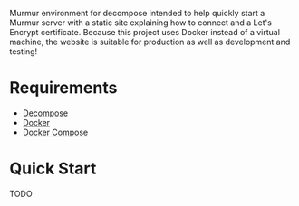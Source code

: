 Murmur environment for decompose intended to help quickly start a Murmur server with a static site explaining how to connect and a Let's Encrypt certificate. Because this project uses Docker instead of a virtual machine, the website is suitable for production as well as development and testing!

# Requirements

- [Decompose](https://github.com/dmp1ce/decompose)
- [Docker](http://www.docker.com/)
- [Docker Compose](http://docs.docker.com/compose/)

# Quick Start

TODO
